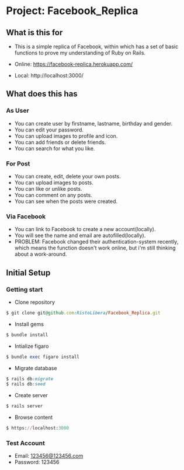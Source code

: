 # Project: Facebook_Replica

## What is this for

- This is a simple replica of Facebook, within which has a set of basic functions to
  prove my understanding of Ruby on Rails.

- Online: https://facebook-replica.herokuapp.com/
- Local:  http://localhost:3000/

## What does this has

### As User

- You can create user by firstname, lastname, birthday and gender.
- You can edit your password.
- You can upload images to profile and icon.
- You can add friends or delete friends.
- You can search for what you like.

### For Post

- You can create, edit, delete your own posts.
- You can upload images to posts.
- You can like or unlike posts.
- You can comment on any posts.
- You can see when the posts were created.

### Via Facebook

- You can link to Facebook to create a new account(locally).
- You will see the name and email are autofilled(locally).
- PROBLEM: Facebook changed their authentication-system recently, which means the function doesn't work online, but i'm still thinking about a work-around.

## Initial Setup

### Getting start

- Clone repository
```ruby
$ git clone git@github.com:RistoLibera/Facebook_Replica.git
```

- Install gems
```ruby
$ bundle install
```

- Intialize figaro
```ruby
$ bundle exec figaro install
```

- Migrate database
```ruby
$ rails db:migrate
$ rails db:seed
```

- Create server
```ruby
$ rails server
```

- Browse content
```ruby
$ https://localhost:3000
```

### Test Account

- Email: 123456@123456.com
- Password: 123456




